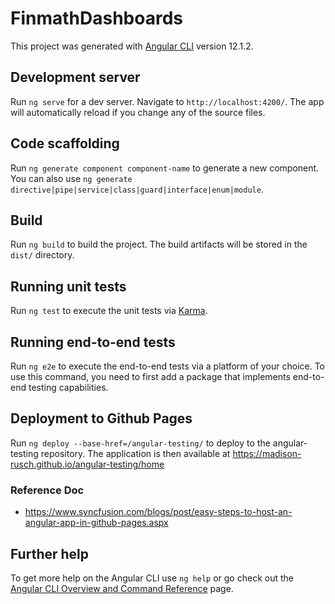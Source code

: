 # FinmathDashboards

This project was generated with [Angular CLI](https://github.com/angular/angular-cli) version 12.1.2.

## Development server

Run `ng serve` for a dev server. Navigate to `http://localhost:4200/`. The app will automatically reload if you change any of the source files.

## Code scaffolding

Run `ng generate component component-name` to generate a new component. You can also use `ng generate directive|pipe|service|class|guard|interface|enum|module`.

## Build

Run `ng build` to build the project. The build artifacts will be stored in the `dist/` directory.

## Running unit tests

Run `ng test` to execute the unit tests via [Karma](https://karma-runner.github.io).

## Running end-to-end tests

Run `ng e2e` to execute the end-to-end tests via a platform of your choice. To use this command, you need to first add a package that implements end-to-end testing capabilities.

## Deployment to Github Pages

Run `ng deploy --base-href=/angular-testing/` to deploy to the angular-testing repository. The application is then available at https://madison-rusch.github.io/angular-testing/home

### Reference Doc
- https://www.syncfusion.com/blogs/post/easy-steps-to-host-an-angular-app-in-github-pages.aspx

## Further help

To get more help on the Angular CLI use `ng help` or go check out the [Angular CLI Overview and Command Reference](https://angular.io/cli) page.
